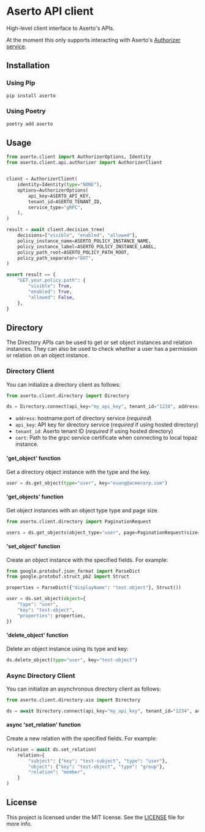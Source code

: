 # Aserto API client

High-level client interface to Aserto's APIs.

At the moment this only supports interacting with Aserto's [Authorizer service](https://docs.aserto.com/docs/authorizer-guide/overview).

## Installation

### Using Pip

```sh
pip install aserto
```

### Using Poetry

```sh
poetry add aserto
```

## Usage

```py
from aserto.client import AuthorizerOptions, Identity
from aserto.client.api.authorizer import AuthorizerClient


client = AuthorizerClient(
    identity=Identity(type="NONE"),
    options=AuthorizerOptions(
        api_key=ASERTO_API_KEY,
        tenant_id=ASERTO_TENANT_ID,
        service_type="gRPC",
    ),
)

result = await client.decision_tree(
    decisions=["visible", "enabled", "allowed"],
    policy_instance_name=ASERTO_POLICY_INSTANCE_NAME,
    policy_instance_label=ASERTO_POLICY_INSTANCE_LABEL,
    policy_path_root=ASERTO_POLICY_PATH_ROOT,
    policy_path_separator="DOT",
)

assert result == {
    "GET.your.policy.path": {
        "visible": True,
        "enabled": True,
        "allowed": False,
    },
}
```

## Directory

The Directory APIs can be used to get or set object instances and relation instances. They can also be used to check whether a user has a permission or relation on an object instance.

### Directory Client

You can initialize a directory client as follows:

```py
from aserto.client.directory import Directory

ds = Directory.connect(api_key="my_api_key", tenant_id="1234", address="localhost:9292")
```

- `address`: hostname:port of directory service (_required_)
- `api_key`: API key for directory service (_required_ if using hosted directory)
- `tenant_id`: Aserto tenant ID (_required_ if using hosted directory)
- `cert`: Path to the grpc service certificate when connecting to local topaz instance.

#### 'get_object' function

Get a directory object instance with the type and the key.

```py
user = ds.get_object(type="user", key="euang@acmecorp.com")
```

#### 'get_objects' function

Get object instances with an object type type and page size.

```py
from aserto.client.directory import PaginationRequest

users = ds.get_objects(object_type="user", page=PaginationRequest(size=10))
```

#### 'set_object' function

Create an object instance with the specified fields. For example:

```py
from google.protobuf.json_format import ParseDict
from google.protobuf.struct_pb2 import Struct

properties = ParseDict({"displayName": "test object"}, Struct())

user = ds.set_object(object={
    "type": "user",
    "key": "test-object",
    "properties": properties,
})
```

#### 'delete_object' function

Delete an object instance using its type and key:

```py
ds.delete_object(type="user", key="test-object")
```

### Async Directory Client

You can initialize an asynchronous directory client as follows:

```py
from aserto.client.directory.aio import Directory

ds = await Directory.connect(api_key="my_api_key", tenant_id="1234", address="localhost:9292")
```

#### async 'set_relation' function

Create a new relation with the specified fields. For example:

```py
relation = await ds.set_relation(
    relation={
        "subject": {"key": "test-subject", "type": "user"},
        "object": {"key": "test-object", "type": "group"},
        "relation": "member",
    }
)
```

## License

This project is licensed under the MIT license. See the [LICENSE](https://github.com/aserto-dev/aserto-python/blob/main/LICENSE) file for more info.
